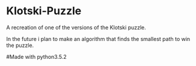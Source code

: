 # Klotski-Puzzle
A recreation of one of the versions of the Klotski puzzle.

In the future i plan to make an algorithm that finds the smallest path to win the puzzle.

#Made with python3.5.2
